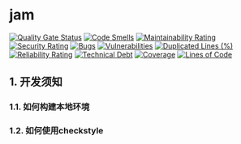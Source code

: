 # jam

[![Quality Gate Status](https://sonarcloud.io/api/project_badges/measure?project=all-stew_jam&metric=alert_status)](https://sonarcloud.io/summary/new_code?id=all-stew_jam)
[![Code Smells](https://sonarcloud.io/api/project_badges/measure?project=all-stew_jam&metric=code_smells)](https://sonarcloud.io/summary/new_code?id=all-stew_jam)
[![Maintainability Rating](https://sonarcloud.io/api/project_badges/measure?project=all-stew_jam&metric=sqale_rating)](https://sonarcloud.io/summary/new_code?id=all-stew_jam)
[![Security Rating](https://sonarcloud.io/api/project_badges/measure?project=all-stew_jam&metric=security_rating)](https://sonarcloud.io/summary/new_code?id=all-stew_jam)
[![Bugs](https://sonarcloud.io/api/project_badges/measure?project=all-stew_jam&metric=bugs)](https://sonarcloud.io/summary/new_code?id=all-stew_jam)
[![Vulnerabilities](https://sonarcloud.io/api/project_badges/measure?project=all-stew_jam&metric=vulnerabilities)](https://sonarcloud.io/summary/new_code?id=all-stew_jam)
[![Duplicated Lines (%)](https://sonarcloud.io/api/project_badges/measure?project=all-stew_jam&metric=duplicated_lines_density)](https://sonarcloud.io/summary/new_code?id=all-stew_jam)
[![Reliability Rating](https://sonarcloud.io/api/project_badges/measure?project=all-stew_jam&metric=reliability_rating)](https://sonarcloud.io/summary/new_code?id=all-stew_jam)
[![Technical Debt](https://sonarcloud.io/api/project_badges/measure?project=all-stew_jam&metric=sqale_index)](https://sonarcloud.io/summary/new_code?id=all-stew_jam)
[![Coverage](https://sonarcloud.io/api/project_badges/measure?project=all-stew_jam&metric=coverage)](https://sonarcloud.io/summary/new_code?id=all-stew_jam)
[![Lines of Code](https://sonarcloud.io/api/project_badges/measure?project=all-stew_jam&metric=ncloc)](https://sonarcloud.io/summary/new_code?id=all-stew_jam)

## 1. 开发须知

### 1.1. 如何构建本地环境

### 1.2. 如何使用checkstyle
